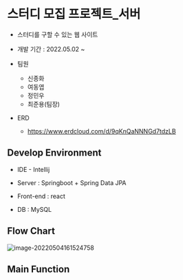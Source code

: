 # 스터디 모집 프로젝트_서버

- 스터디를 구할 수 있는 웹 사이트

- 개발 기간 : 2022.05.02 ~

- 팀원
  - 신종화
  - 여동엽
  - 정민우
  - 최준용(팀장)
- ERD
  - https://www.erdcloud.com/d/9qKnQaNNNGd7tdzLB



## Develop Environment

- IDE - Intellij
- Server : Springboot + Spring Data JPA
- Front-end : react

- DB : MySQL



## Flow Chart

![image-20220504161524758](C:\Users\Junyong\AppData\Roaming\Typora\typora-user-images\image-20220504161524758.png)



## Main Function






